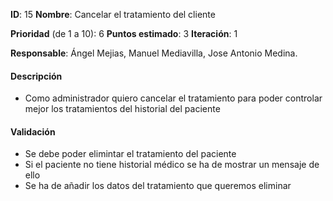 **ID**: 15
**Nombre**: Cancelar el tratamiento del cliente

**Prioridad** (de 1 a 10): 6
**Puntos estimado**: 3
**Iteración**: 1

**Responsable**: Ángel Mejias, Manuel Mediavilla, Jose Antonio Medina.

#### Descripción

* Como administrador quiero cancelar el tratamiento para
poder controlar mejor los tratamientos del historial del paciente

#### Validación

* Se debe poder elimintar el tratamiento del paciente
* Si el paciente no tiene historial médico se ha de mostrar un mensaje de ello
* Se ha de añadir los datos del tratamiento que queremos eliminar
